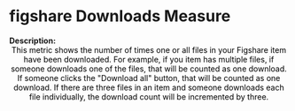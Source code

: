 
<style>
@media (min-width: 980px) {
    .md-nav, .md-sidebar {
      display: none!important;
    }
}
</style>

# figshare Downloads Measure

<div id="value-display"></div>
<strong>Description:</strong>
<div class="tile-1" style="text-align:center; color:black">
This metric shows the number of times one or all files in your Figshare item have been downloaded. For example, if you item has multiple files, if someone downloads one of the files, that will be counted as one download. If someone clicks the "Download all" button, that will be counted as one download. If there are three files in an item and someone downloads each file individually, the download count will be incremented by three.
</div>
<script>
document.getElementById('value-display').innerHTML = `
  <h2><strong>figshare/downloads/v1</strong></h2></br>
  <strong>Source <span class="tooltip"><i class="fa-solid fa-circle-info"></i> <span class="tooltiptext">Not all platforms use the same parameters to measure the same thing, so it is important to differentiate the platform we are collecting data from.</span></span> :</strong> Figshare </br>
  <strong>Type <span class="tooltip"><i class="fa-solid fa-circle-info"></i> <span class="tooltiptext">Not all measures represent the same event, some platforms report the number of people who accessed a publication (e.g. users, session), others the number of times a resource was seen (e.g. views). For clarity, each of the measures described here will include its type.</span></span> :</strong> downloads</br>
  <strong>Version <span class="tooltip"><i class="fa-solid fa-circle-info"></i> <span class="tooltiptext">Data providers and/or collectors may want to modify their definition of e.g. a view or a session. In order to ensure changes in these definitions are differentiated, we use versioning.</span></span> :</strong> 1
`;
</script>
